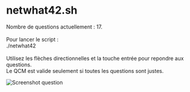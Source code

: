 # netwhat42.sh
Nombre de questions actuellement : 17.<br/><br/>
Pour lancer le script :<br/>
./netwhat42<br/><br/>
Utilisez les flèches directionnelles et la touche entrée pour repondre aux questions.<br/>
Le QCM est valide seulement si toutes les questions sont justes.

![Screenshot question](https://i.imgur.com/KfOszdZ.png)
